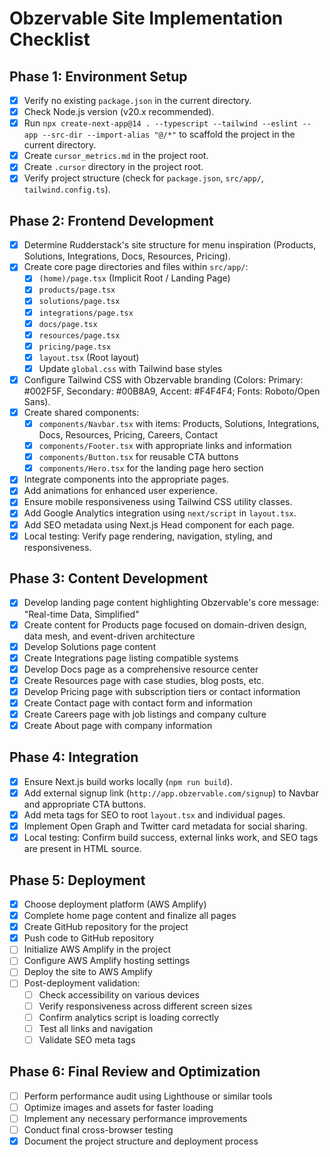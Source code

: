 # Obzervable Site Implementation Checklist

## Phase 1: Environment Setup
- [x] Verify no existing `package.json` in the current directory.
- [x] Check Node.js version (v20.x recommended).
- [x] Run `npx create-next-app@14 . --typescript --tailwind --eslint --app --src-dir --import-alias "@/*"` to scaffold the project in the current directory.
- [x] Create `cursor_metrics.md` in the project root.
- [x] Create `.cursor` directory in the project root.
- [x] Verify project structure (check for `package.json`, `src/app/`, `tailwind.config.ts`).

## Phase 2: Frontend Development
- [x] Determine Rudderstack's site structure for menu inspiration (Products, Solutions, Integrations, Docs, Resources, Pricing).
- [x] Create core page directories and files within `src/app/`:
    - [x] `(home)/page.tsx` (Implicit Root / Landing Page)
    - [x] `products/page.tsx`
    - [x] `solutions/page.tsx`
    - [x] `integrations/page.tsx`
    - [x] `docs/page.tsx`
    - [x] `resources/page.tsx`
    - [x] `pricing/page.tsx`
    - [x] `layout.tsx` (Root layout)
    - [x] Update `global.css` with Tailwind base styles
- [x] Configure Tailwind CSS with Obzervable branding (Colors: Primary: #002F5F, Secondary: #00B8A9, Accent: #F4F4F4; Fonts: Roboto/Open Sans).
- [x] Create shared components:
    - [x] `components/Navbar.tsx` with items: Products, Solutions, Integrations, Docs, Resources, Pricing, Careers, Contact
    - [x] `components/Footer.tsx` with appropriate links and information
    - [x] `components/Button.tsx` for reusable CTA buttons
    - [x] `components/Hero.tsx` for the landing page hero section
- [x] Integrate components into the appropriate pages.
- [x] Add animations for enhanced user experience.
- [x] Ensure mobile responsiveness using Tailwind CSS utility classes.
- [x] Add Google Analytics integration using `next/script` in `layout.tsx`.
- [x] Add SEO metadata using Next.js Head component for each page.
- [x] Local testing: Verify page rendering, navigation, styling, and responsiveness.

## Phase 3: Content Development
- [x] Develop landing page content highlighting Obzervable's core message: "Real-time Data, Simplified"
- [x] Create content for Products page focused on domain-driven design, data mesh, and event-driven architecture
- [x] Develop Solutions page content
- [x] Create Integrations page listing compatible systems
- [x] Develop Docs page as a comprehensive resource center
- [x] Create Resources page with case studies, blog posts, etc.
- [x] Develop Pricing page with subscription tiers or contact information
- [x] Create Contact page with contact form and information
- [x] Create Careers page with job listings and company culture
- [x] Create About page with company information

## Phase 4: Integration
- [x] Ensure Next.js build works locally (`npm run build`).
- [x] Add external signup link (`http://app.obzervable.com/signup`) to Navbar and appropriate CTA buttons.
- [x] Add meta tags for SEO to root `layout.tsx` and individual pages.
- [x] Implement Open Graph and Twitter card metadata for social sharing.
- [x] Local testing: Confirm build success, external links work, and SEO tags are present in HTML source.

## Phase 5: Deployment
- [x] Choose deployment platform (AWS Amplify)
- [x] Complete home page content and finalize all pages
- [x] Create GitHub repository for the project
- [x] Push code to GitHub repository
- [ ] Initialize AWS Amplify in the project
- [ ] Configure AWS Amplify hosting settings
- [ ] Deploy the site to AWS Amplify
- [ ] Post-deployment validation:
    - [ ] Check accessibility on various devices
    - [ ] Verify responsiveness across different screen sizes
    - [ ] Confirm analytics script is loading correctly
    - [ ] Test all links and navigation
    - [ ] Validate SEO meta tags

## Phase 6: Final Review and Optimization
- [ ] Perform performance audit using Lighthouse or similar tools
- [ ] Optimize images and assets for faster loading
- [ ] Implement any necessary performance improvements
- [ ] Conduct final cross-browser testing
- [x] Document the project structure and deployment process 